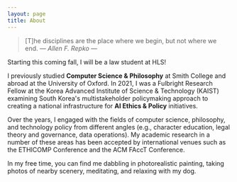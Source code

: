 ```yaml
---
layout: page
title: About
---
```


> [T]he disciplines are the place where we begin, but not where we end.  <cite>― Allen F. Repko ―</cite>

Starting this coming fall, I will be a law student at HLS! 

I previously studied **Computer Science & Philosophy** at Smith College and abroad at the University of Oxford. In 2021, I was a Fulbright Research Fellow at the Korea Advanced Institute of Science & Technology (KAIST) examining South Korea's multistakeholder policymaking approach to creating a national infrastructure for **AI Ethics & Policy** initiatives.

Over the years, I engaged with the fields of computer science, philosophy, and technology policy from different angles (e.g., character education, legal theory and governance, data operations). My academic research in a number of these areas has been accepted by international venues such as the ETHICOMP Conference and the ACM FAccT Conference.

In my free time, you can find me dabbling in photorealistic painting, taking photos of nearby scenery, meditating, and relaxing with my dog.




